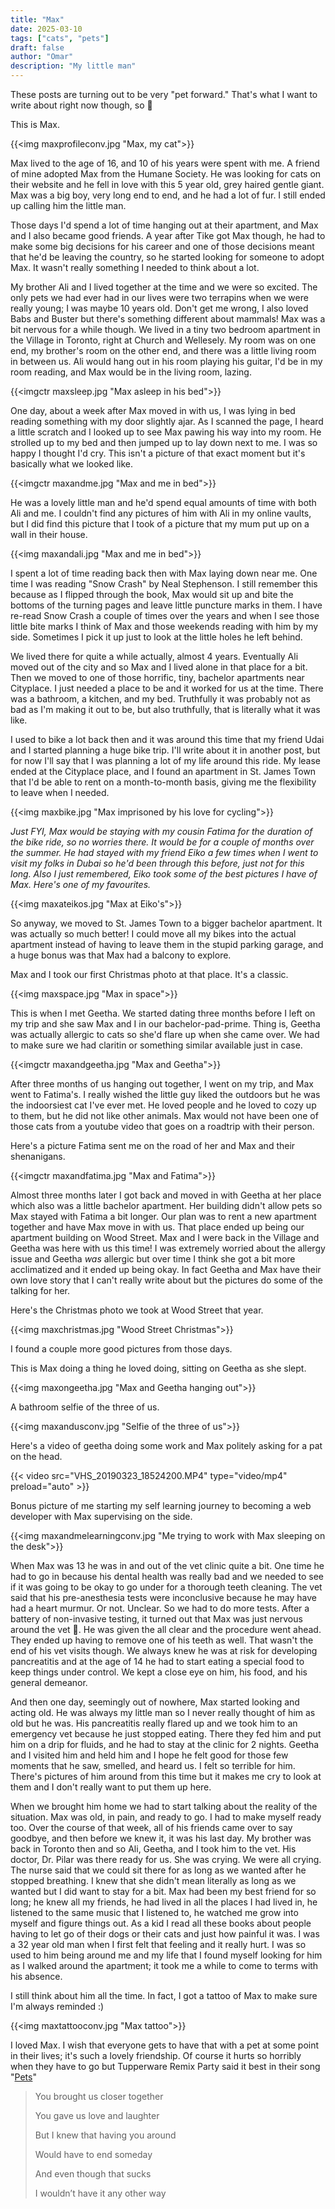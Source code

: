 ```yaml
---
title: "Max"
date: 2025-03-10
tags: ["cats", "pets"]
draft: false
author: "Omar"
description: "My little man"
---
```


These posts are turning out to be very "pet forward." That's what I want to write about right now though, so 🤷

This is Max.

{{<img maxprofileconv.jpg "Max, my cat">}}

Max lived to the age of 16, and 10 of his years were spent with me. A friend of mine adopted Max from the Humane Society. He was looking for cats on their website and he fell in love with this 5 year old, grey haired gentle giant. Max was a big boy, very long end to end, and he had a lot of fur. I still ended up calling him the little man. 

Those days I'd spend a lot of time hanging out at their apartment, and Max and I also became good friends. A year after Tike got Max though, he had to make some big decisions for his career and one of those decisions meant that he'd be leaving the country, so he started looking for someone to adopt Max. It wasn't really something I needed to think about a lot.

My brother Ali and I lived together at the time and we were so excited. The only pets we had ever had in our lives were two terrapins when we were really young; I was maybe 10 years old. Don't get me wrong, I also loved Babs and Buster but there's something different about mammals! Max was a bit nervous for a while though. We lived in a tiny two bedroom apartment in the Village in Toronto, right at Church and Wellesely. My room was on one end, my brother's room on the other end, and there was a little living room in between us. Ali would hang out in his room playing his guitar, I'd be in my room reading, and Max would be in the living room, lazing.


{{<imgctr maxsleep.jpg "Max asleep in his bed">}}


One day, about a week after Max moved in with us, I was lying in bed reading something with my door slightly ajar. As I scanned the page, I heard a little scratch and I looked up to see Max pawing his way into my room. He strolled up to my bed and then jumped up to lay down next to me. I was so happy I thought I'd cry. This isn't a picture of that exact moment but it's basically what we looked like.

{{<imgctr maxandme.jpg "Max and me in bed">}}

He was a lovely little man and he'd spend equal amounts of time with both Ali and me. I couldn't find any pictures of him with Ali in my online vaults, but I did find this picture that I took of a picture that my mum put up on a wall in their house.

{{<img maxandali.jpg "Max and me in bed">}}

I spent a lot of time reading back then with Max laying down near me. One time I was reading "Snow Crash" by Neal Stephenson. I still remember this because as I flipped through the book, Max would sit up and bite the bottoms of the turning pages and leave little puncture marks in them. I have re-read Snow Crash a couple of times over the years and when I see those little bite marks I think of Max and those weekends reading with him by my side. Sometimes I pick it up just to look at the little holes he left behind.

We lived there for quite a while actually, almost 4 years. Eventually Ali moved out of the city and so Max and I lived alone in that place for a bit. Then we moved to one of those horrific, tiny, bachelor apartments near Cityplace. I just needed a place to be and it worked for us at the time. There was a bathroom, a kitchen, and my bed. Truthfully it was probably not as bad as I'm making it out to be, but also truthfully, that is literally what it was like. 

I used to bike a lot back then and it was around this time that my friend Udai and I started planning a huge bike trip. I'll write about it in another post, but for now I'll say that I was planning a lot of my life around this ride. My lease ended at the Cityplace place, and I found an apartment in St. James Town that I'd be able to rent on a month-to-month basis, giving me the flexibility to leave when I needed.

{{<img maxbike.jpg "Max imprisoned by his love for cycling">}}

*Just FYI, Max would be staying with my cousin Fatima for the duration of the bike ride, so no worries there. It would be for a couple of months over the summer. He had stayed with my friend Eiko a few times when I went to visit my folks in Dubai so he'd been through this before, just not for this long. Also I just remembered, Eiko took some of the best pictures I have of Max. Here's one of my favourites.*

{{<img maxateikos.jpg "Max at Eiko's">}}

So anyway, we moved to St. James Town to a bigger bachelor apartment. It was actually so much better! I could move all my bikes into the actual apartment instead of having to leave them in the stupid parking garage, and a huge bonus was that Max had a balcony to explore.

Max and I took our first Christmas photo at that place. It's a classic.

{{<img maxspace.jpg "Max in space">}}

This is when I met Geetha. We started dating three months before I left on my trip and she saw Max and I in our bachelor-pad-prime. Thing is, Geetha was actually allergic to cats so she'd flare up when she came over. We had to make sure we had claritin or something similar available just in case.

{{<imgctr maxandgeetha.jpg "Max and Geetha">}}

After three months of us hanging out together, I went on my trip, and Max went to Fatima's. I really wished the little guy liked the outdoors but he was the indoorsiest cat I've ever met. He loved people and he loved to cozy up to them, but he did not like other animals. Max would not have been one of those cats from a youtube video that goes on a roadtrip with their person. 

Here's a picture Fatima sent me on the road of her and Max and their shenanigans.

{{<imgctr maxandfatima.jpg "Max and Fatima">}}

Almost three months later I got back and moved in with Geetha at her place which also was a little bachelor apartment. Her building didn't allow pets so Max stayed with Fatima a bit longer. Our plan was to rent a new apartment together and have Max move in with us. That place ended up being our apartment building on Wood Street. Max and I were back in the Village and Geetha was here with us this time! I was extremely worried about the allergy issue and Geetha *was* allergic but over time I think she got a bit more acclimatized and it ended up being okay. In fact Geetha and Max have their own love story that I can't really write about but the pictures do some of the talking for her.

Here's the Christmas photo we took at Wood Street that year.

{{<img maxchristmas.jpg "Wood Street Christmas">}}

I found a couple more good pictures from those days.

This is Max doing a thing he loved doing, sitting on Geetha as she slept.

{{<img maxongeetha.jpg "Max and Geetha hanging out">}}

A bathroom selfie of the three of us.

{{<img maxandusconv.jpg "Selfie of the three of us">}}

Here's a video of geetha doing some work and Max politely asking for a pat on the head.

{{< video src="VHS_20190323_18524200.MP4" type="video/mp4" preload="auto" >}}

Bonus picture of me starting my self learning journey to becoming a web developer with Max supervising on the side.

{{<img maxandmelearningconv.jpg "Me trying to work with Max sleeping on the desk">}}

When Max was 13 he was in and out of the vet clinic quite a bit. One time he had to go in because his dental health was really bad and we needed to see if it was going to be okay to go under for a thorough teeth cleaning. The vet said that his pre-anesthesia tests were inconclusive because he may have had a heart murmur. Or not. Unclear. So we had to do more tests. After a battery of non-invasive testing, it turned out that Max was just nervous around the vet 🤦. He was given the all clear and the procedure went ahead. They ended up having to remove one of his teeth as well. That wasn't the end of his vet visits though. We always knew he was at risk for developing pancreatitis and at the age of 14 he had to start eating a special food to keep things under control. We kept a close eye on him, his food, and his general demeanor.

And then one day, seemingly out of nowhere, Max started looking and acting old. He was always my little man so I never really thought of him as old but he was. His pancreatitis really flared up and we took him to an emergency vet because he just stopped eating. There they fed him and put him on a drip for fluids, and he had to stay at the clinic for 2 nights. Geetha and I visited him and held him and I hope he felt good for those few moments that he saw, smelled, and heard us. I felt so terrible for him. There's pictures of him around from this time but it makes me cry to look at them and I don't really want to put them up here.

When we brought him home we had to start talking about the reality of the situation. Max was old, in pain, and ready to go. I had to make myself ready too. Over the course of that week, all of his friends came over to say goodbye, and then before we knew it, it was his last day. My brother was back in Toronto then and so Ali, Geetha, and I took him to the vet. His doctor, Dr. Pilar was there ready for us. She was crying. We were all crying. The nurse said that we could sit there for as long as we wanted after he stopped breathing. I knew that she didn't mean literally as long as we wanted but I did want to stay for a bit. Max had been my best friend for so long; he knew all my friends, he had lived in all the places I had lived in, he listened to the same music that I listened to, he watched me grow into myself and figure things out. As a kid I read all these books about people having to let go of their dogs or their cats and just how painful it was. I was a 32 year old man when I first felt that feeling and it really hurt. I was so used to him being around me and my life that I found myself looking for him as I walked around the apartment; it took me a while to come to terms with his absence.

I still think about him all the time. In fact, I got a tattoo of Max to make sure I'm always reminded :)

{{<img maxtattooconv.jpg "Max tattoo">}}

I loved Max. I wish that everyone gets to have that with a pet at some point in their lives; it's such a lovely friendship. Of course it hurts so horribly when they have to go but Tupperware Remix Party said it best in their song "[Pets](https://www.youtube.com/watch?v=vQJ0TBIAMXI)"

> You brought us closer together
>
> You gave us love and laughter
>
> But I knew that having you around
>
> Would have to end someday
>
> And even though that sucks
>
>I wouldn’t have it any other way
